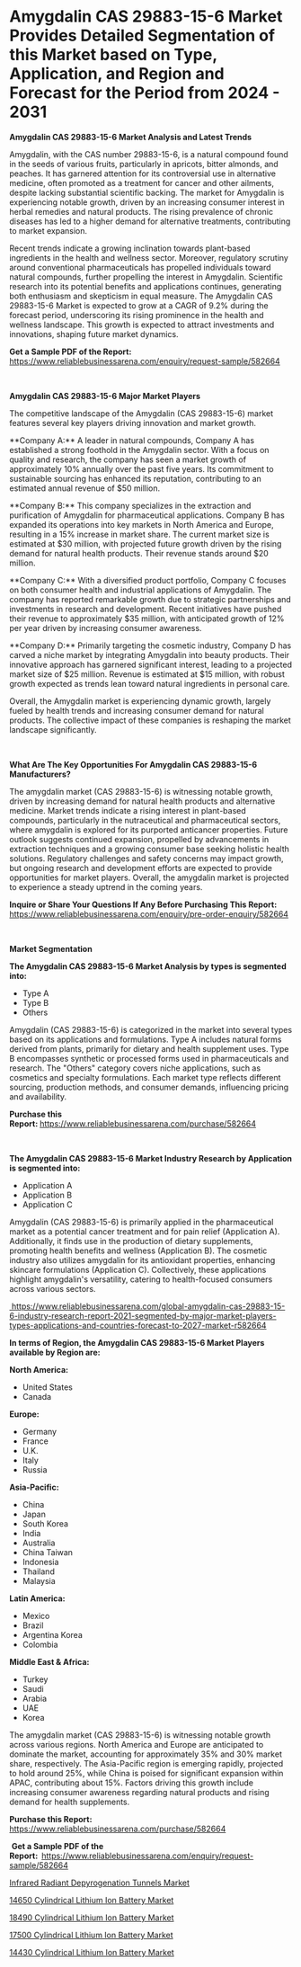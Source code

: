 <p><h1>Amygdalin CAS 29883-15-6 Market Provides Detailed Segmentation of this Market based on Type, Application, and Region and Forecast for the Period from 2024 - 2031</h1></p><p><strong>Amygdalin CAS 29883-15-6 Market Analysis and Latest Trends</strong></p>
<p><p>Amygdalin, with the CAS number 29883-15-6, is a natural compound found in the seeds of various fruits, particularly in apricots, bitter almonds, and peaches. It has garnered attention for its controversial use in alternative medicine, often promoted as a treatment for cancer and other ailments, despite lacking substantial scientific backing. The market for Amygdalin is experiencing notable growth, driven by an increasing consumer interest in herbal remedies and natural products. The rising prevalence of chronic diseases has led to a higher demand for alternative treatments, contributing to market expansion.</p><p>Recent trends indicate a growing inclination towards plant-based ingredients in the health and wellness sector. Moreover, regulatory scrutiny around conventional pharmaceuticals has propelled individuals toward natural compounds, further propelling the interest in Amygdalin. Scientific research into its potential benefits and applications continues, generating both enthusiasm and skepticism in equal measure. The Amygdalin CAS 29883-15-6 Market is expected to grow at a CAGR of 9.2% during the forecast period, underscoring its rising prominence in the health and wellness landscape. This growth is expected to attract investments and innovations, shaping future market dynamics.</p></p>
<p><strong>Get a Sample PDF of the Report:&nbsp;</strong> <a href="https://www.reliablebusinessarena.com/enquiry/request-sample/582664?utm_campaign=1841&utm_medium=2&utm_source=Github&utm_content=ia&utm_term=09122024&utm_id=amygdalin-cas-29883-15-6">https://www.reliablebusinessarena.com/enquiry/request-sample/582664</a></p>
<p>&nbsp;</p>
<p><strong>Amygdalin CAS 29883-15-6 Major Market Players</strong></p>
<p><p>The competitive landscape of the Amygdalin (CAS 29883-15-6) market features several key players driving innovation and market growth. </p><p>**Company A:** A leader in natural compounds, Company A has established a strong foothold in the Amygdalin sector. With a focus on quality and research, the company has seen a market growth of approximately 10% annually over the past five years. Its commitment to sustainable sourcing has enhanced its reputation, contributing to an estimated annual revenue of $50 million.</p><p>**Company B:** This company specializes in the extraction and purification of Amygdalin for pharmaceutical applications. Company B has expanded its operations into key markets in North America and Europe, resulting in a 15% increase in market share. The current market size is estimated at $30 million, with projected future growth driven by the rising demand for natural health products. Their revenue stands around $20 million.</p><p>**Company C:** With a diversified product portfolio, Company C focuses on both consumer health and industrial applications of Amygdalin. The company has reported remarkable growth due to strategic partnerships and investments in research and development. Recent initiatives have pushed their revenue to approximately $35 million, with anticipated growth of 12% per year driven by increasing consumer awareness.</p><p>**Company D:** Primarily targeting the cosmetic industry, Company D has carved a niche market by integrating Amygdalin into beauty products. Their innovative approach has garnered significant interest, leading to a projected market size of $25 million. Revenue is estimated at $15 million, with robust growth expected as trends lean toward natural ingredients in personal care.</p><p>Overall, the Amygdalin market is experiencing dynamic growth, largely fueled by health trends and increasing consumer demand for natural products. The collective impact of these companies is reshaping the market landscape significantly.</p></p>
<p>&nbsp;</p>
<p><strong>What Are The Key Opportunities For Amygdalin CAS 29883-15-6 Manufacturers?</strong></p>
<p><p>The amygdalin market (CAS 29883-15-6) is witnessing notable growth, driven by increasing demand for natural health products and alternative medicine. Market trends indicate a rising interest in plant-based compounds, particularly in the nutraceutical and pharmaceutical sectors, where amygdalin is explored for its purported anticancer properties. Future outlook suggests continued expansion, propelled by advancements in extraction techniques and a growing consumer base seeking holistic health solutions. Regulatory challenges and safety concerns may impact growth, but ongoing research and development efforts are expected to provide opportunities for market players. Overall, the amygdalin market is projected to experience a steady uptrend in the coming years.</p></p>
<p><strong>Inquire or Share Your Questions If Any Before Purchasing This Report:</strong> <a href="https://www.reliablebusinessarena.com/enquiry/pre-order-enquiry/582664?utm_campaign=1841&utm_medium=2&utm_source=Github&utm_content=ia&utm_term=09122024&utm_id=amygdalin-cas-29883-15-6">https://www.reliablebusinessarena.com/enquiry/pre-order-enquiry/582664</a></p>
<p>&nbsp;</p>
<p><strong>Market Segmentation</strong></p>
<p><strong>The Amygdalin CAS 29883-15-6 Market Analysis by types is segmented into:</strong></p>
<p><ul><li>Type A</li><li>Type B</li><li>Others</li></ul></p>
<p><p>Amygdalin (CAS 29883-15-6) is categorized in the market into several types based on its applications and formulations. Type A includes natural forms derived from plants, primarily for dietary and health supplement uses. Type B encompasses synthetic or processed forms used in pharmaceuticals and research. The "Others" category covers niche applications, such as cosmetics and specialty formulations. Each market type reflects different sourcing, production methods, and consumer demands, influencing pricing and availability.</p></p>
<p><strong>Purchase this Report:&nbsp;</strong><a href="https://www.reliablebusinessarena.com/purchase/582664?utm_campaign=1841&utm_medium=2&utm_source=Github&utm_content=ia&utm_term=09122024&utm_id=amygdalin-cas-29883-15-6">https://www.reliablebusinessarena.com/purchase/582664</a></p>
<p>&nbsp;</p>
<p><strong>The Amygdalin CAS 29883-15-6 Market Industry Research by Application is segmented into:</strong></p>
<p><ul><li>Application A</li><li>Application B</li><li>Application C</li></ul></p>
<p><p>Amygdalin (CAS 29883-15-6) is primarily applied in the pharmaceutical market as a potential cancer treatment and for pain relief (Application A). Additionally, it finds use in the production of dietary supplements, promoting health benefits and wellness (Application B). The cosmetic industry also utilizes amygdalin for its antioxidant properties, enhancing skincare formulations (Application C). Collectively, these applications highlight amygdalin's versatility, catering to health-focused consumers across various sectors.</p></p>
<p><a href="https://www.reliablebusinessarena.com/global-amygdalin-cas-29883-15-6-industry-research-report-2021-segmented-by-major-market-players-types-applications-and-countries-forecast-to-2027-market-r582664?utm_campaign=1841&utm_medium=2&utm_source=Github&utm_content=ia&utm_term=09122024&utm_id=amygdalin-cas-29883-15-6">&nbsp;https://www.reliablebusinessarena.com/global-amygdalin-cas-29883-15-6-industry-research-report-2021-segmented-by-major-market-players-types-applications-and-countries-forecast-to-2027-market-r582664</a></p>
<p><strong>In terms of Region, the Amygdalin CAS 29883-15-6 Market Players available by Region are:</strong></p>
<p>
    <p> <strong> North America: </strong>
        <ul>
            <li>United States</li>
            <li>Canada</li>
        </ul>
        </p> 
    <p> <strong> Europe: </strong>
        <ul>
            <li>Germany</li>
            <li>France</li>
            <li>U.K.</li>
            <li>Italy</li>
            <li>Russia</li>
        </ul>
        </p> 
    <p> <strong> Asia-Pacific: </strong>
        <ul>
            <li>China</li>
            <li>Japan</li>
            <li>South Korea</li>
            <li>India</li>
            <li>Australia</li>
            <li>China Taiwan</li>
            <li>Indonesia</li>
            <li>Thailand</li>
            <li>Malaysia</li>
        </ul>
        </p> 
    <p> <strong> Latin America: </strong>
        <ul>
            <li>Mexico</li>
            <li>Brazil</li>
            <li>Argentina Korea</li>
            <li>Colombia</li>
        </ul>
        </p> 
    <p> <strong> Middle East & Africa: </strong>
        <ul>
            <li>Turkey</li>
            <li>Saudi</li>
            <li>Arabia</li>
            <li>UAE</li>
            <li>Korea</li>
        </ul>
    </p>
    </p>
<p><p>The amygdalin market (CAS 29883-15-6) is witnessing notable growth across various regions. North America and Europe are anticipated to dominate the market, accounting for approximately 35% and 30% market share, respectively. The Asia-Pacific region is emerging rapidly, projected to hold around 25%, while China is poised for significant expansion within APAC, contributing about 15%. Factors driving this growth include increasing consumer awareness regarding natural products and rising demand for health supplements.</p></p>
<p><strong>Purchase this Report: </strong><a href="https://www.reliablebusinessarena.com/purchase/582664?utm_campaign=1841&utm_medium=2&utm_source=Github&utm_content=ia&utm_term=09122024&utm_id=amygdalin-cas-29883-15-6">https://www.reliablebusinessarena.com/purchase/582664</a></p>
<p>&nbsp;<strong>Get a Sample PDF of the Report:&nbsp;&nbsp;</strong><a href="https://www.reliablebusinessarena.com/enquiry/request-sample/582664?utm_campaign=1841&utm_medium=2&utm_source=Github&utm_content=ia&utm_term=09122024&utm_id=amygdalin-cas-29883-15-6">https://www.reliablebusinessarena.com/enquiry/request-sample/582664</a></p>
<p><strong></strong></p>
<p><p><a href="https://www.linkedin.com/pulse/global-regional-mark-research-ysece?utm_campaign=1841&utm_medium=2&utm_source=Github&utm_content=ia&utm_term=09122024&utm_id=amygdalin-cas-29883-15-6">Infrared Radiant Depyrogenation Tunnels Market</a></p><p><a href="https://www.linkedin.com/pulse/sales-channel-penetration-analysis-14650-cylindrical-lithium-8zbqe?utm_campaign=1841&utm_medium=2&utm_source=Github&utm_content=ia&utm_term=09122024&utm_id=amygdalin-cas-29883-15-6">14650 Cylindrical Lithium Ion Battery Market</a></p><p><a href="https://www.linkedin.com/pulse/18490-cylindrical-lithium-ion-battery-market-size-growth-expected-aoo5e?utm_campaign=1841&utm_medium=2&utm_source=Github&utm_content=ia&utm_term=09122024&utm_id=amygdalin-cas-29883-15-6">18490 Cylindrical Lithium Ion Battery Market</a></p><p><a href="https://www.linkedin.com/pulse/key-drivers-17500-cylindrical-lithium-ion-battery-market-how-its-comve?utm_campaign=1841&utm_medium=2&utm_source=Github&utm_content=ia&utm_term=09122024&utm_id=amygdalin-cas-29883-15-6">17500 Cylindrical Lithium Ion Battery Market</a></p><p><a href="https://www.linkedin.com/pulse/the-sympatico-insight-9odme?utm_campaign=1841&utm_medium=2&utm_source=Github&utm_content=ia&utm_term=09122024&utm_id=amygdalin-cas-29883-15-6">14430 Cylindrical Lithium Ion Battery Market</a></p></p>